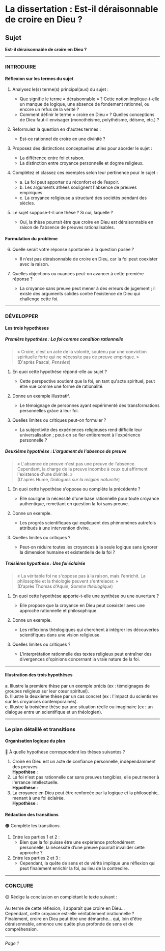 # La dissertation : Est-il déraisonnable de croire en Dieu ?

## Sujet
**Est-il déraisonnable de croire en Dieu ?**

---

### INTRODUIRE

#### Réflexion sur les termes du sujet

1. Analysez le(s) terme(s) principal(aux) du sujet :
   - Que signifie le terme « déraisonnable » ? Cette notion implique-t-elle un manque de logique, une absence de fondement rationnel, ou encore un refus de la vérité ?
   - Comment définir le terme « croire en Dieu » ? Quelles conceptions de Dieu faut-il envisager (monothéisme, polythéisme, déisme, etc.) ?
   
2. Reformulez la question en d'autres termes :
   - Est-ce rationnel de croire en une divinité ?

3. Proposez des distinctions conceptuelles utiles pour aborder le sujet :
   - La différence entre foi et raison.
   - La distinction entre croyance personnelle et dogme religieux.

4. Complétez et classez ces exemples selon leur pertinence pour le sujet :
   - a. La foi peut apporter du réconfort et de l’espoir.
   - b. Les arguments athées soulignent l'absence de preuves empiriques.
   - c. La croyance religieuse a structuré des sociétés pendant des siècles.

5. Le sujet suppose-t-il une thèse ? Si oui, laquelle ?
   - Oui, la thèse pourrait être que croire en Dieu est déraisonnable en raison de l'absence de preuves rationalisables.

#### Formulation du problème

6. Quelle serait votre réponse spontanée à la question posée ?
   - Il n'est pas déraisonnable de croire en Dieu, car la foi peut coexister avec la raison.

7. Quelles objections ou nuances peut-on avancer à cette première réponse ?
   - La croyance sans preuve peut mener à des erreurs de jugement ; il existe des arguments solides contre l'existence de Dieu qui challenge cette foi.

---

### DÉVELOPPER

#### Les trois hypothèses

##### Première hypothèse : La foi comme condition rationnelle

> « Croire, c'est un acte de la volonté, soutenu par une conviction spirituelle forte qui ne nécessite pas de preuve empirique. »  
> (D'après Pascal, *Pensées*)

1. En quoi cette hypothèse répond-elle au sujet ?
   - Cette perspective soutient que la foi, en tant qu'acte spirituel, peut être vue comme une forme de rationalité.

2. Donne un exemple illustratif.
   - Le témoignage de personnes ayant expérimenté des transformations personnelles grâce à leur foi.

3. Quelles limites ou critiques peut-on formuler ?
   - La subjectivité des expériences religieuses rend difficile leur universalisation ; peut-on se fier entièrement à l'expérience personnelle ?

##### Deuxième hypothèse : L'argument de l'absence de preuve

> « L'absence de preuve n'est pas une preuve de l'absence. Cependant, la charge de la preuve incombe à ceux qui affirment l'existence d'une divinité. »  
> (D'après Hume, *Dialogues sur la religion naturelle*)

1. En quoi cette hypothèse s'oppose ou complète la précédente ?
   - Elle souligne la nécessité d'une base rationnelle pour toute croyance authentique, remettant en question la foi sans preuve.

2. Donne un exemple.
   - Les progrès scientifiques qui expliquent des phénomènes autrefois attribués à une intervention divine.

3. Quelles limites ou critiques ?
   - Peut-on réduire toutes les croyances à la seule logique sans ignorer la dimension humaine et existentielle de la foi ?

##### Troisième hypothèse : Une foi éclairée

> « La véritable foi ne s'oppose pas à la raison, mais l'enrichit. La philosophie et la théologie peuvent s'entrelacer. »  
> (D’après Thomas d'Aquin, *Somme théologique*)

1. En quoi cette hypothèse apporte-t-elle une synthèse ou une ouverture ?
   - Elle propose que la croyance en Dieu peut coexister avec une approche rationnelle et philosophique.

2. Donne un exemple.
   - Les réflexions théologiques qui cherchent à intégrer les découvertes scientifiques dans une vision religieuse.

3. Quelles limites ou critiques ?
   - L'interprétation rationnelle des textes religieux peut entraîner des divergences d'opinions concernant la vraie nature de la foi.

---

#### Illustration des trois hypothèses

a. Illustre la première thèse par un exemple précis (ex : témoignages de groupes religieux sur leur cœur spirituel).  
b. Illustre la deuxième thèse par un cas concret (ex : l'impact du scientisme sur les croyances contemporaines).  
c. Illustre la troisième thèse par une situation réelle ou imaginaire (ex : un dialogue entre un scientifique et un théologien).

---

### Le plan détaillé et transitions

#### Organisation logique du plan

🔴 À quelle hypothèse correspondent les thèses suivantes ?

1. Croire en Dieu est un acte de confiance personnelle, indépendamment des preuves.  
   **Hypothèse :**
2. La foi n'est pas rationnelle car sans preuves tangibles, elle peut mener à l'errance intellectuelle.  
   **Hypothèse :**
3. La croyance en Dieu peut être renforcée par la logique et la philosophie, menant à une foi éclairée.  
   **Hypothèse :**

#### Rédaction des transitions

🟠 Complète les transitions.

1. Entre les parties 1 et 2 :  
   - Bien que la foi puisse être une expérience profondément personnelle, la nécessité d’une preuve pourrait invalider cette approche ?
2. Entre les parties 2 et 3 :  
   - Cependant, la quête de sens et de vérité implique une réflexion qui peut finalement enrichir la foi, au lieu de la contredire.

---

### CONCLURE

🟡 Rédige la conclusion en complétant le texte suivant :

Au terme de cette réflexion, il apparaît que croire en Dieu…  
Cependant, cette croyance est-elle véritablement irrationnelle ?  
Finalement, croire en Dieu peut être une démarche… qui, loin d'être déraisonnable, annonce une quête plus profonde de sens et de compréhension.

--- 

*Page 1*